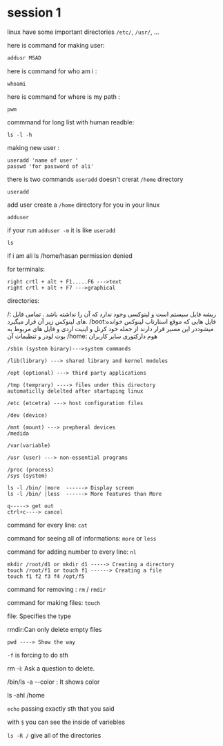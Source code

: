 # session 1

linux have some important directories
`/etc/`, `/usr/`, ...

here is command for making user:

```bash
addusr MSAD
```

here is command for who am i :

```
whoami
```

here is command for where is my path :

```
pwm
```

commmand for long list with human readble:

```
ls -l -h
```

making new user :

```
useradd 'name of user '
passwd 'for password of ali'
```

there is two commands 
`useradd` doesn't crerat `/home` directory
```
useradd
```
add user create a `/home` directory for you in your linux
```
adduser
```

if your run `adduser -m` it is like `useradd`

```
ls
```

if i am ali 
ls /home/hasan
permission denied


for terminals:

```
right crtl + alt + F1.....F6 --->text
right crtl + alt + F7 --->graphical
```

directories:

/: ریشه فایل سیستم است و لینوکسی وجود ندارد که آن را نداشته باشد . تمامی فایل های لینوکس زیر آن قرار میگیرد.
/boot:فایل هایی که موقع استارتاپ لینوکس خوانده میشوددر این مسیر قرار دارند از جمله خود کرنل و اینیت اردی و فایل های مربوط به بوت لودر و تنظیمات آن
/home: هوم دارکتوری سایر کاربران

```
/sbin (system binary)--->system commands
```

```
/lib(library) ---> shared library and kernel modules
```

```
/opt (optional) ---> third party applications
```

```
/tmp (temprary) ----> files under this directory
automaticlly delelted after startuping linux
```

```
/etc (etcetra) ---> host configuration files
```

```
/dev (device)
```

```
/mnt (mount) ---> prepheral devices
/medida
```

```
/var(variable)
```

```
/usr (user) ---> non-essential programs
```

```
/proc (process)
/sys (system)
````

```
ls -l /bin/ |more  ------> Display screen      
ls -l /bin/ |less  ------> More features than More
```
```
q-----> get out
ctrl+c----> cancel
```

command for every line:
`cat`

command for seeing all of informations: `more` or `less`

command for adding number to every line: `nl`

```
mkdir /root/d1 or mkdir d1 -----> Creating a directory
touch /root/f1 or touch f1 ------> Creating a file
touch f1 f2 f3 f4 /opt/f5
```

command for removing : `rm` / `rmdir`

command for making files: `touch`


file: Specifies the type

rmdir:Can only delete empty files
```
pwd ----> Show the way
```
`-f` is forcing to do sth

rm -i: Ask a question to delete.

/bin/ls -a --color : It shows color

ls -ahl /home

`echo` passing exactly sth that you said

with `$` you can see the inside of variebles

`ls -R /` give all of the directories
